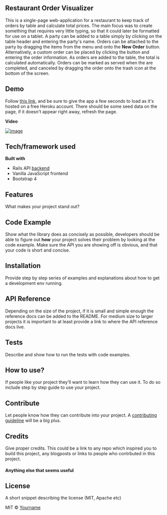 ## Restaurant Order Visualizer
This is a single-page web-application for a restaurant to keep track of orders by table and calculate total prices. The main focus was to create something that requires very little typing, so that it could later be formatted for use on a tablet. A party can be added to a table simply by clicking on the table header and entering the party's name. Orders can be attached to the party by dragging the items from the menu and onto the **New Order** button. Alternatively, a custom order can be placed by clicking the button and entering the order information. As orders are added to the table, the total is calculated automatically. Orders can be marked as served when the are completed, and canceled by dragging the order onto the trash icon at the bottom of the screen.

## Demo
Follow [this link](https://sleepy-hollows-82798.herokuapp.com/), and be sure to give the app a few seconds to load as it's hosted on a free Heroku account. There should be some seed data on the page, if it doesn't appear right away, refresh the page.

**Video**

<a href="https://www.youtube.com/watch?v=Ejfy9pye6dk&feature=youtu.be" target="_blank">![image](https://user-images.githubusercontent.com/19267312/60047520-e653f200-9697-11e9-96e2-ec3ae97cd0f9.png)
</a>
 
 
## Tech/framework used

<b>Built with</b>
- Rails API [backend](https://github.com/J-Agens/restaurant-app)
- Vanilla JavaScript frontend
- Bootstrap 4

## Features
What makes your project stand out?

## Code Example
Show what the library does as concisely as possible, developers should be able to figure out **how** your project solves their problem by looking at the code example. Make sure the API you are showing off is obvious, and that your code is short and concise.

## Installation
Provide step by step series of examples and explanations about how to get a development env running.

## API Reference

Depending on the size of the project, if it is small and simple enough the reference docs can be added to the README. For medium size to larger projects it is important to at least provide a link to where the API reference docs live.

## Tests
Describe and show how to run the tests with code examples.

## How to use?
If people like your project they’ll want to learn how they can use it. To do so include step by step guide to use your project.

## Contribute

Let people know how they can contribute into your project. A [contributing guideline](https://github.com/zulip/zulip-electron/blob/master/CONTRIBUTING.md) will be a big plus.

## Credits
Give proper credits. This could be a link to any repo which inspired you to build this project, any blogposts or links to people who contrbuted in this project. 

#### Anything else that seems useful

## License
A short snippet describing the license (MIT, Apache etc)

MIT © [Yourname]()
